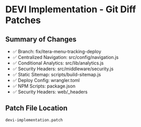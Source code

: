 # DEVI Implementation - Git Diff Patches

## Summary of Changes
- ✅ Branch: fix/itera-menu-tracking-deploy
- ✅ Centralized Navigation: src/config/navigation.js
- ✅ Conditional Analytics: src/lib/analytics.js
- ✅ Security Headers: src/middleware/security.js
- ✅ Static Sitemap: scripts/build-sitemap.js
- ✅ Deploy Config: wrangler.toml
- ✅ NPM Scripts: package.json
- ✅ Security Headers: web/_headers

## Patch File Location
`devi-implementation.patch`
